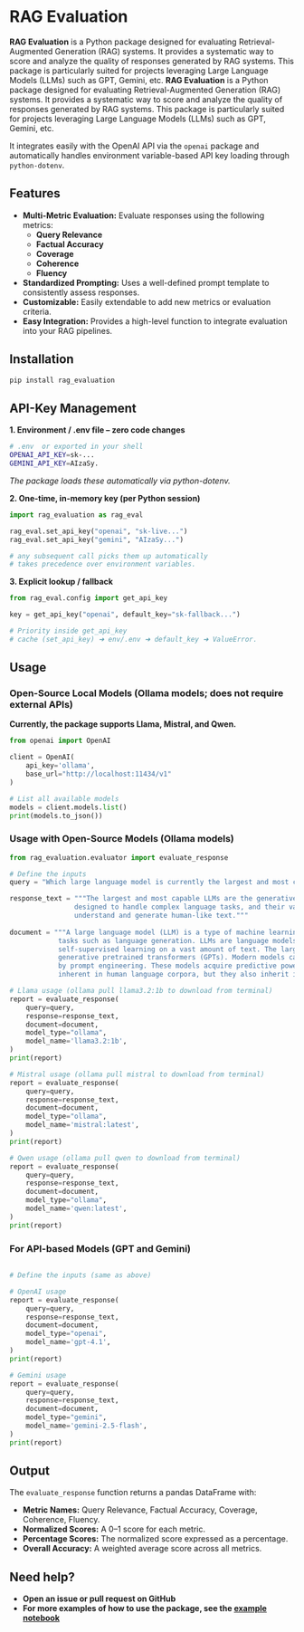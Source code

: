 # RAG Evaluation

**RAG Evaluation** is a Python package designed for evaluating Retrieval-Augmented Generation (RAG) systems. It provides a systematic way to score and analyze the quality of responses generated by RAG systems. This package is particularly suited for projects leveraging Large Language Models (LLMs) such as GPT, Gemini, etc.
**RAG Evaluation** is a Python package designed for evaluating Retrieval-Augmented Generation (RAG) systems. It provides a systematic way to score and analyze the quality of responses generated by RAG systems. This package is particularly suited for projects leveraging Large Language Models (LLMs) such as GPT, Gemini, etc.

It integrates easily with the OpenAI API via the `openai` package and automatically handles environment variable-based API key loading through `python-dotenv`.

## Features

- **Multi-Metric Evaluation:** Evaluate responses using the following metrics:
  - **Query Relevance**
  - **Factual Accuracy**
  - **Coverage**
  - **Coherence**
  - **Fluency**
- **Standardized Prompting:** Uses a well-defined prompt template to consistently assess responses.
- **Customizable:** Easily extendable to add new metrics or evaluation criteria.
- **Easy Integration:** Provides a high-level function to integrate evaluation into your RAG pipelines.

## Installation

```bash
pip install rag_evaluation
```

## API-Key Management
**1. Environment / .env file – zero code changes**

```bash
# .env  or exported in your shell
OPENAI_API_KEY=sk-...
GEMINI_API_KEY=AIzaSy.
```
*The package loads these automatically via python-dotenv.*

**2. One-time, in-memory key (per Python session)**

```python
import rag_evaluation as rag_eval

rag_eval.set_api_key("openai", "sk-live...")
rag_eval.set_api_key("gemini", "AIzaSy...")

# any subsequent call picks them up automatically
# takes precedence over environment variables.

```

**3. Explicit lookup / fallback**

```python
from rag_eval.config import get_api_key

key = get_api_key("openai", default_key="sk-fallback...")

# Priority inside get_api_key
# cache (set_api_key) ➜ env/.env ➜ default_key ➜ ValueError.

```


## Usage
### Open-Source Local Models (Ollama models; does not require external APIs)
**Currently, the package supports Llama, Mistral, and Qwen.**

```python
from openai import OpenAI

client = OpenAI(
    api_key='ollama',
    base_url="http://localhost:11434/v1"
)

# List all available models
models = client.models.list()
print(models.to_json())

```

### Usage with Open-Source Models (Ollama models)

```python
from rag_evaluation.evaluator import evaluate_response

# Define the inputs
query = "Which large language model is currently the largest and most capable?"

response_text = """The largest and most capable LLMs are the generative pretrained transformers (GPTs). These models are 
                designed to handle complex language tasks, and their vast number of parameters gives them the ability to 
                understand and generate human-like text."""
                 
document = """A large language model (LLM) is a type of machine learning model designed for natural language processing 
            tasks such as language generation. LLMs are language models with many parameters, and are trained with 
            self-supervised learning on a vast amount of text. The largest and most capable LLMs are 
            generative pretrained transformers (GPTs). Modern models can be fine-tuned for specific tasks or guided 
            by prompt engineering. These models acquire predictive power regarding syntax, semantics, and ontologies 
            inherent in human language corpora, but they also inherit inaccuracies and biases present in the data they are trained in."""

# Llama usage (ollama pull llama3.2:1b to download from terminal)
report = evaluate_response(
    query=query,
    response=response_text,
    document=document,
    model_type="ollama",
    model_name='llama3.2:1b',
)
print(report)

# Mistral usage (ollama pull mistral to download from terminal)
report = evaluate_response(
    query=query,
    response=response_text,
    document=document,
    model_type="ollama",
    model_name='mistral:latest',
)
print(report)

# Qwen usage (ollama pull qwen to download from terminal)
report = evaluate_response(
    query=query,
    response=response_text,
    document=document,
    model_type="ollama",
    model_name='qwen:latest',
)
print(report)

```

### For API-based Models (GPT and Gemini)
```python

# Define the inputs (same as above)

# OpenAI usage 
report = evaluate_response(
    query=query,
    response=response_text,
    document=document,
    model_type="openai",
    model_name='gpt-4.1',
)
print(report)

# Gemini usage 
report = evaluate_response(
    query=query,
    response=response_text,
    document=document,
    model_type="gemini",
    model_name='gemini-2.5-flash',
)
print(report)

```

## Output

The `evaluate_response` function returns a pandas DataFrame with:
- **Metric Names:** Query Relevance, Factual Accuracy, Coverage, Coherence, Fluency.
- **Normalized Scores:** A 0–1 score for each metric.
- **Percentage Scores:** The normalized score expressed as a percentage.
- **Overall Accuracy:** A weighted average score across all metrics.

## Need help?
- **Open an issue or pull request on GitHub**  
- **For more examples of how to use the package, see the [example notebook](https://github.com/OlaAkindele/rag_evaluation/blob/main/rag_evaluation_notebook.ipynb)**
